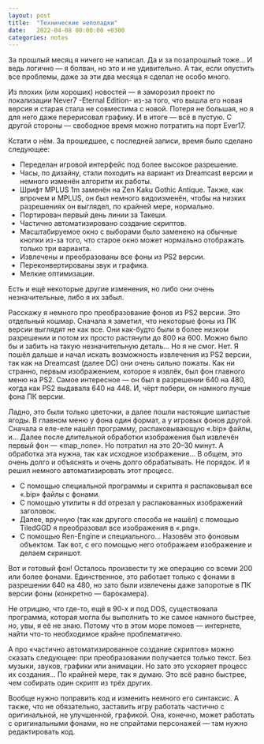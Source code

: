 ```yaml
---
layout: post
title:  "Технические неполадки"
date:   2022-04-08 00:00:00 +0300
categories: notes
---
```

За прошлый месяц я ничего не написал. Да и за позапрошлый тоже... И ведь логично — я болван, но это и не удивительно. А так, если опустить все проблемы, даже за эти два месяца я сделал не особо много.

Из плохих (или хороших) новостей — я заморозил проект по локализации Never7 -Eternal Edition- из-за того, что вышла его новая версия и старая стала не совместима с новой. Потеря не большая, но я для него даже перерисовал графику. И в итоге — всё в пустую. С другой стороны — свободное время можно потратить на порт Ever17.

Кстати о нём. За прошедшее, с последней записи, время было сделано следующее:
- Переделан игровой интерфейс под более высокое разрешение.
- Часы, по дизайну, стали походить на вариант из Dreamcast версии и немного изменён алгоритм их работы.
- Шрифт MPLUS 1m заменён на Zen Kaku Gothic Antique. Также, как впрочем и MPLUS, он был немного видоизменён, чтобы на низких разрешениях он выглядел, по крайней мере, нормально.
- Портирован первый день линии за Такеши.
- Частично автоматизировано создание скриптов.
- Масштабируемое окно с выборами было заменено на обычные кнопки из-за того, что старое окно может нормально отображать только три варианта.
- Извлечены и преобразованы все фоны из PS2 версии.
- Переконвертированы звук и графика.
- Мелкие оптимизации.

Есть и ещё некоторые другие изменения, но либо они очень незначительные, либо я их забыл.

Расскажу я немного про преобразование фонов из PS2 версии. Это отдельный кошмар. Сначала я заметил, что некоторые фоны из ПК версии выглядят не как все. Они как-будто были в более низком разрешении и потом их просто растянули до 800 на 600. Можно было бы и забить на такую незначительную деталь... Но я не смог. Нет. Я пошёл дальше и начал искать возможность извлечения из PS2 версии, так как на Dreamcast (далее DC) они очень сильно пожаты. Как ни странно, первым изображением, которое я извлёк, был фон главного меню на PS2. Самое интересное — он был в разрешении 640 на 480, когда как PS2 выдавала 640 на 448. И, чёрт побери, он намного лучше фона ПК версии.

Ладно, это были только цветочки, а далее пошли настоящие шипастые ягоды. В главном меню у фона один формат, а у игровых фонов другой. Сначала я еле-еле нашёл программу, распаковывающую «.bip» файлы, и... Далее после длительной обработки изображения был извлечён первый фон — «map_none». Но потратил на это 20–30 минут. А обработка эта нужна, так как исходное изображение... В общем, это очень долго и объяснять и очень долго обрабатывать. Не порядок. И я решил немного автоматизировать этот процесс.

- С помощью специальной программы и скрипта я распаковывал все «.bip» файлы с фонами.
- С помощью утилиты я dd отрезал у распакованных изображений заголовок.
- Далее, вручную (так как другого способа не нашёл) с помощью TiledGGD я преобразовал все изображения в «.png».
- С помощью Ren-Engine и специального... Назовём это фоновым объектом. Так вот, с его помощью него отображаем изображение и делаем скриншот.

Вот и готовый фон! Осталось произвести ту же операцию со всеми 200 или более фонами. Единственное, это работает только с фонами в разрешении 640 на 480, но зато были извлечены даже запоротые в ПК версии фоны (конкретно — барокамера).

Не отрицаю, что где-то, ещё в 90-х и под DOS, существовала программа, которая могла бы выполнить то же самое намного быстрее, но, увы, я её не знаю. Потому что в этом море помоев — интернете, найти что-то необходимое крайне проблематично.

А про «частично автоматизированное создание скриптов» можно сказать следующее: при преобразовании получается только текст. Без музыки, звуков, графики или анимации. Но зато это ускоряет процесс их создания... По крайней мере, так я думаю. Это всё равно быстрее, чем собирать один скрипт из трёх других.

Вообще нужно поправить код и изменить немного его синтаксис. А также, что не обязательно, заставить игру работать частично с оригинальной, не улучшенной, графикой. Она, конечно, может работать с оригинальными фонами, но не спрайтами персонажей — там нужно редактировать код.